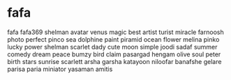 # fafa
fafa
fafa369
shelman
avatar
venus
magic
best
artist
turist
miracle
farnoosh
photo
perfect
pinco
sea
dolphine
paint
piramid
ocean
flower
melina
pinko
lucky
power
shelman
scarlet
dady
cute
moon
simple
joodi
sadaf
summer
comedy
dream
peace
bumzy
bird
claim
pasargad
hengam
olive
soul
peter
birth
stars
sunrise
scarlett
arsha
garsha
katayoon
niloofar
banafshe
gelare
parisa
paria
miniator
yasaman
amitis

